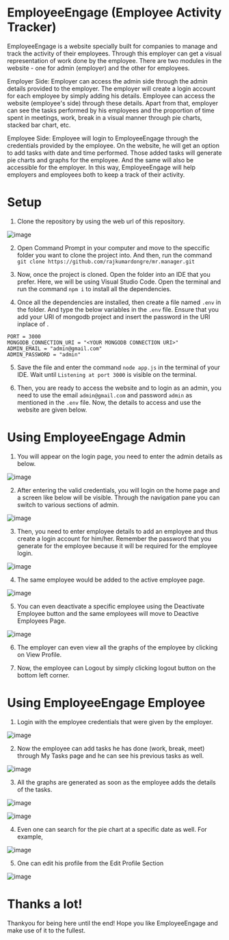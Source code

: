 # EmployeeEngage (Employee Activity Tracker)
EmployeeEngage is a website specially built for companies to manage and track the activity of their employees. Through this employer can get a visual representation of work done by the employee. There are two modules in the website - one for admin (employer) and the other for employees. 

Employer Side: Employer can access the admin side through the admin details provided to the employer. The employer will create a login account for each employee by simply adding his details. Employee can access the website (employee's side) through these details. Apart from that, employer can see the tasks performed by his employees and the proportion of time spent in meetings, work, break in a visual manner through pie charts, stacked bar chart, etc.

Employee Side: Employee will login to EmployeeEngage through the credentials provided by the employee. On the website, he will get an option to add tasks with date and time performed. Those added tasks will generate pie charts and graphs for the employee. And the same will also be accessible for the employer. In this way, EmployeeEngage will help employers and employees both to keep a track of their activity.

# Setup

1. Clone the repository by using the web url of this repository.

![image](https://user-images.githubusercontent.com/109237545/194879669-e0c83f39-7f0d-48f0-96b0-d379b49ddde7.png)


2. Open Command Prompt in your computer and move to the speccific folder you want to clone the project into. And then, run the command ```git clone https://github.com/rajkumardongre/mr.manager.git```


3. Now, once the project is cloned. Open the folder into an IDE that you prefer. Here, we will be using Visual Studio Code. Open the terminal and run the command ```npm i``` to install all the dependencies.


4. Once all the dependencies are installed, then create a file named ```.env``` in the folder. And type the below variables in the ```.env``` file. Ensure that you add your URI of mongodb project and insert the password in the URI inplace of <password>.

```JWT_SECRET_KEY = "JWT SECRET KEY"
PORT = 3000
MONGODB_CONNECTION_URI = "<YOUR MONGODB CONNECTION URI>"
ADMIN_EMAIL = "admin@gmail.com"
ADMIN_PASSWORD = "admin"
```

5. Save the file and enter the command ```node app.js``` in the terminal of your IDE. Wait until ```Listening at port 3000``` is visible on the terminal. 

6. Then, you are ready to access the website and to login as an admin, you need to use the email ```admin@gmail.com``` and password ```admin``` as mentioned in the ```.env``` file. Now, the details to access and use the website are given below.

# Using EmployeeEngage Admin

1. You will appear on the login page, you need to enter the admin details as below.

![image](https://user-images.githubusercontent.com/109237545/194884474-05b750ef-40b6-4bdd-852e-c9199bd82fe1.png)

2. After entering the valid credentials, you will login on the home page and a screen like below will be visible. Through the navigation pane you can switch to various sections of admin.

![image](https://user-images.githubusercontent.com/109237545/194884871-e6d90e5c-8756-49ae-9467-2237a5d867f9.png)

3. Then, you need to enter employee details to add an employee and thus create a login account for him/her. Remember the password that you generate for the employee because it will be required for the employee login.

![image](https://user-images.githubusercontent.com/109237545/194885668-3b27e2a7-7112-4bea-bc4c-2a1ebf8d7eb4.png)

4. The same employee would be added to the active employee page.

![image](https://user-images.githubusercontent.com/109237545/194886016-4a676eb1-c384-4c92-8c0b-3e9e4660fb4b.png)

5. You can even deactivate a specific employee using the Deactivate Employee button and the same employees will move to Deactive Employees Page.

![image](https://user-images.githubusercontent.com/109237545/194886412-aec0ea57-57d7-4ba4-91c1-ddab9b355719.png)

6. The employer can even view all the graphs of the employee by clicking on View Profile.

7. Now, the employee can Logout by simply clicking logout button on the bottom left corner.

# Using EmployeeEngage Employee

1. Login with the employee credentials that were given by the employer.

![image](https://user-images.githubusercontent.com/109237545/194886869-341cdd36-06f9-449d-ba50-e9b7e1669bce.png)

2. Now the employee can add tasks he has done (work, break, meet) through My Tasks page and he can see his previous tasks as well.

![image](https://user-images.githubusercontent.com/109237545/194887600-573e1f05-e63d-430f-809d-fba7fd67a311.png)

3. All the graphs are generated as soon as the employee adds the details of the tasks.

![image](https://user-images.githubusercontent.com/109237545/194888419-07939f92-c58b-4c22-88a5-c3001ff72d4b.png)

![image](https://user-images.githubusercontent.com/109237545/194888475-29e11e73-1a6d-48dc-a238-3caded0ef8ad.png)

4. Even one can search for the pie chart at a specific date as well. For example,

![image](https://user-images.githubusercontent.com/109237545/194888714-13903edc-959c-4a04-8c6c-13ef22a6eb63.png)

5. One can edit his profile from the Edit Profile Section

![image](https://user-images.githubusercontent.com/109237545/194889049-5011835c-8723-4e4d-851f-ddef3d7963e6.png)

# Thanks a lot!

Thankyou for being here until the end! Hope you like EmployeeEngage and make use of it to the fullest.


